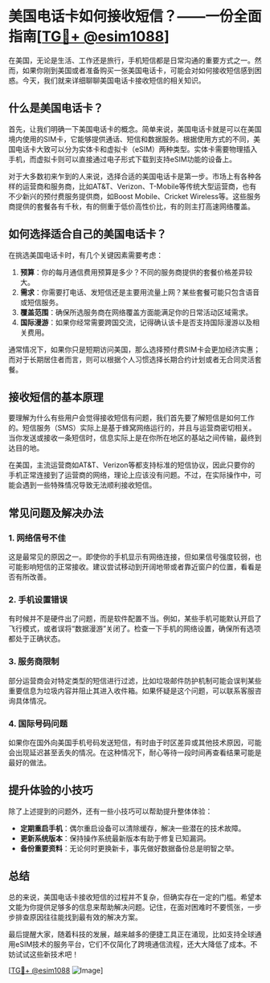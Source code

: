 # 美国电话卡如何接收短信？——一份全面指南[[TG💪+ @esim1088](https://t.me/s/esim1088)]

在美国，无论是生活、工作还是旅行，手机短信都是日常沟通的重要方式之一。然而，如果你刚到美国或者准备购买一张美国电话卡，可能会对如何接收短信感到困惑。今天，我们就来详细聊聊美国电话卡接收短信的相关知识。

## 什么是美国电话卡？

首先，让我们明确一下美国电话卡的概念。简单来说，美国电话卡就是可以在美国境内使用的SIM卡，它能够提供通话、短信和数据服务。根据使用方式的不同，美国电话卡大致可以分为实体卡和虚拟卡（eSIM）两种类型。实体卡需要物理插入手机，而虚拟卡则可以直接通过电子形式下载到支持eSIM功能的设备上。

对于大多数初来乍到的人来说，选择合适的美国电话卡是第一步。市场上有各种各样的运营商和服务商，比如AT&T、Verizon、T-Mobile等传统大型运营商，也有不少新兴的预付费服务提供商，如Boost Mobile、Cricket Wireless等。这些服务商提供的套餐各有千秋，有的侧重于低价高性价比，有的则主打高速网络覆盖。

## 如何选择适合自己的美国电话卡？

在挑选美国电话卡时，有几个关键因素需要考虑：

1. **预算**：你的每月通信费用预算是多少？不同的服务商提供的套餐价格差异较大。
2. **需求**：你需要打电话、发短信还是主要用流量上网？某些套餐可能只包含语音或短信服务。
3. **覆盖范围**：确保所选服务商在网络覆盖方面能满足你的日常活动区域需求。
4. **国际漫游**：如果你经常需要跨国交流，记得确认该卡是否支持国际漫游以及相关费用。

通常情况下，如果你只是短期访问美国，那么选择预付费SIM卡会更加经济实惠；而对于长期居住者而言，则可以根据个人习惯选择长期合约计划或者无合同灵活套餐。

## 接收短信的基本原理

要理解为什么有些用户会觉得接收短信有问题，我们首先要了解短信是如何工作的。短信服务（SMS）实际上是基于蜂窝网络运行的，并且与运营商密切相关。当你发送或接收一条短信时，信息实际上是在你所在地区的基站之间传输，最终到达目的地。

在美国，主流运营商如AT&T、Verizon等都支持标准的短信协议，因此只要你的手机正常连接到了运营商的网络，理论上应该没有问题。不过，在实际操作中，可能会遇到一些特殊情况导致无法顺利接收短信。

## 常见问题及解决办法

### 1. 网络信号不佳

这是最常见的原因之一。即使你的手机显示有网络连接，但如果信号强度较弱，也可能影响短信的正常接收。建议尝试移动到开阔地带或者靠近窗户的位置，看看是否有所改善。

### 2. 手机设置错误

有时候并不是硬件出了问题，而是软件配置不当。例如，某些手机可能默认开启了飞行模式，或者误将“数据漫游”关闭了。检查一下手机的网络设置，确保所有选项都处于正确状态。

### 3. 服务商限制

部分运营商会对特定类型的短信进行过滤，比如垃圾邮件防护机制可能会误判某些重要信息为垃圾内容并阻止其进入收件箱。如果怀疑是这个问题，可以联系客服咨询具体情况。

### 4. 国际号码问题

如果你在国外向美国手机号码发送短信，有时由于时区差异或其他技术原因，可能会出现延迟甚至丢失的情况。在这种情况下，耐心等待一段时间再查看结果可能是最好的做法。

## 提升体验的小技巧

除了上述提到的问题外，还有一些小技巧可以帮助提升整体体验：

- **定期重启手机**：偶尔重启设备可以清除缓存，解决一些潜在的技术故障。
- **更新系统版本**：保持操作系统最新版本有助于修复已知漏洞。
- **备份重要资料**：无论何时更换新卡，事先做好数据备份总是明智之举。

## 总结

总的来说，美国电话卡接收短信的过程并不复杂，但确实存在一定的门槛。希望本文能为你提供足够多的信息来帮助解决问题。记住，在面对困难时不要慌张，一步步排查原因往往能找到最有效的解决方案。

最后提醒大家，随着科技的发展，越来越多的便捷工具正在涌现，比如支持全球通用eSIM技术的服务平台，它们不仅简化了跨境通信流程，还大大降低了成本。不妨试试这些新技术吧！

[[TG💪+ @esim1088](https://t.me/s/esim1088) ![Image](https://i.postimg.cc/4NQfJmqS/Snipaste-2025-05-13-00-14-12.png)]
